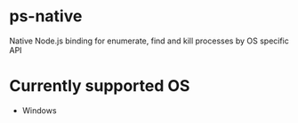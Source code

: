 # ps-native

Native Node.js binding for enumerate, find and kill processes by OS specific API

# Currently supported OS
* Windows
